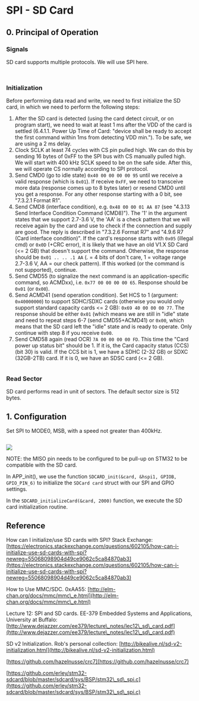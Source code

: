 # SPI - SD Card

## 0. Principal of Operation

### Signals

SD card supports multiple protocols. We will use SPI here.

<figure><img src="../../.gitbook/assets/sd-card-pinout.png" alt=""><figcaption></figcaption></figure>



<figure><img src="../../.gitbook/assets/Screenshot 2023-01-30 202933.png" alt=""><figcaption></figcaption></figure>





### Initialization

Before performing data read and write, we need to first initialize the SD card, in which we need to perform the following steps:

1. After the SD card is detected (using the card detect circuit, or on program start), we need to wait at least 1 ms after the VDD of the card is settled (6.4.1.1. Power Up Time of Card: "device shall be ready to accept the first command within 1ms from detecting VDD min."). To be safe, we are using a 2 ms delay.
2. Clock SCLK at least 74 cycles with CS pin pulled high. We can do this by sending 16 bytes of 0xFF to the SPI bus with CS manually pulled high. We will start with 400 kHz SCLK speed to be on the safe side. After this, we will operate CS normally according to SPI protocol.
3. Send CMD0 (go to idle state) `0x40 00 00 00 00 95` until we receive a valid response (which is `0x01`). If receive `0xFF`, we need to transceive more data (response comes up to 8 bytes later) or resend CMD0 until you get a response. For any other response starting with a 0 bit, see "7.3.2.1 Format R1".
4. Send CMD8 (interface condition), e.g. `0x48 00 00 01 AA 87` (see "4.3.13 Send Interface Condition Command (CMD8)"). The '1' in the argument states that we support 2.7-3.6 V, the 'AA' is a check pattern that we will receive again by the card and use to check if the connection and supply are good. The reply is described in "7.3.2.6 Format R7" and "4.9.6 R7 (Card interface condition)". If the card's response starts with `0x05` (illegal cmd) or `0x0D` (+CRC error), it is likely that we have an old V1.X SD Card (<= 2 GB) that doesn't support the command. Otherwise, the response should be `0x01 .. .. .1 AA` (. = 4 bits of don't care, 1 = voltage range 2.7-3.6 V, AA = our check pattern). If this worked (or the command is not supported), continue.
5. Send CMD55 (to signalize the next command is an application-specific command, so ACMDxx), i.e. `0x77 00 00 00 00 65`. Response should be `0x01` (or `0x00`).
6. Send ACMD41 (send operation condition). Set HCS to 1 (argument: `0x40000000`) to support SDHC/SDXC cards (otherwise you would only support standard capacity cards <= 2 GB): `0x69 40 00 00 00 77`. The response should be either `0x01` (which means we are still in "idle" state and need to repeat steps 6-7 (send CMD55+ACMD41) or `0x00`, which means that the SD card left the "idle" state and is ready to operate. Only continue with step 8 if you receive `0x00`.
7.  Send CMD58 again (read OCR) `7A 00 00 00 00 FD`. This time the "Card power up status bit" should be 1. If it is, the Card capacity status (CCS) (bit 30) is valid. If the CCS bit is 1, we have a SDHC (2-32 GB) or SDXC (32GB-2TB) card. If it is 0, we have an SDSC card (<= 2 GB).



<figure><img src="../../.gitbook/assets/sdinit.png" alt=""><figcaption></figcaption></figure>

### Read Sector

SD card performs read in unit of sectors. The default sector size is 512 bytes.



## 1. Configuration

Set SPI to MODE0, MSB, with a speed not greater than 400kHz.

<figure><img src="../../.gitbook/assets/image (148).png" alt=""><figcaption></figcaption></figure>

![](<../../.gitbook/assets/image (75).png>)

NOTE: the MISO pin needs to be configured to be pull-up on STM32 to be compatible with the SD card.&#x20;





In APP\_init(), we use the function `SDCARD_init(&card, &hspi1, GPIOB, GPIO_PIN_6)` to initialize the `SDCard card` struct with our SPI and GPIO settings.



In the `SDCARD_initializeCard(&card, 2000)` function, we execute the SD card initialization routine.&#x20;







## Reference

How can I initialize/use SD cards with SPI? Stack Exchange: [https://electronics.stackexchange.com/questions/602105/how-can-i-initialize-use-sd-cards-with-spi?newreg=55068098904d49ce9062c5ca84870ab3](https://electronics.stackexchange.com/questions/602105/how-can-i-initialize-use-sd-cards-with-spi?newreg=55068098904d49ce9062c5ca84870ab3)

How to Use MMC/SDC. 0xAA55: [http://elm-chan.org/docs/mmc/mmc\_e.html](http://elm-chan.org/docs/mmc/mmc\_e.html)

Lecture 12: SPI and SD cards. EE-379 Embedded Systems and Applications, University at Buffalo: [http://www.dejazzer.com/ee379/lecture\_notes/lec12\_sd\_card.pdf](http://www.dejazzer.com/ee379/lecture\_notes/lec12\_sd\_card.pdf)

SD v2 Initialization. Rob's personal collection: [http://bikealive.nl/sd-v2-initialization.html](http://bikealive.nl/sd-v2-initialization.html)

[https://github.com/hazelnusse/crc7](https://github.com/hazelnusse/crc7)

[https://github.com/erley/stm32-sdcard/blob/master/sdcard/sys/BSP/stm32\_sd\_spi.c](https://github.com/erley/stm32-sdcard/blob/master/sdcard/sys/BSP/stm32\_sd\_spi.c)



